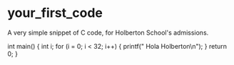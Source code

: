 # your_first_code
A very simple snippet of C code, for Holberton School's admissions.

int main()
{
  int i;
  for (i = 0; i < 32; i++)
  {
    printf(" Hola Holberton\n");
  }
  return 0;
}
